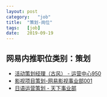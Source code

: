 ```yaml
---
layout:	post
category:	"job"
title:	"策划-岗位"
tags:	[job]
date:	2019-09-19
---
```

## 网易内推职位类别：策划
- [活动策划经理（古风） - 运营中心950](http://mobile.bole.netease.com/bole/boleDetail?id=17299&employeeId=346f03c3cda5f04c&key=all)
- [影视项目策划-网易影视事业部001](http://mobile.bole.netease.com/bole/boleDetail?id=13104&employeeId=346f03c3cda5f04c&key=all)
- [日语运营策划 - 天下事业部](http://mobile.bole.netease.com/bole/boleDetail?id=15873&employeeId=346f03c3cda5f04c&key=all)
